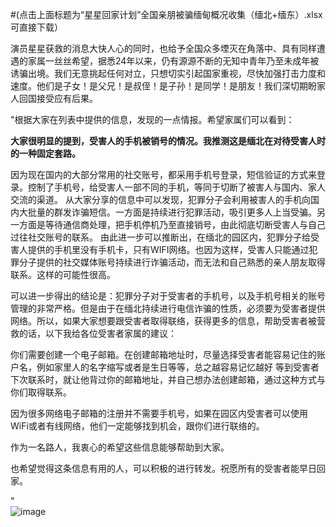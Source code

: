 #(点击上面标题为“星星回家计划”全国亲朋被骗缅甸概况收集（缅北+缅东）.xlsx可直接下载）

演员星星获救的消息大快人心的同时，也给予全国众多堙灭在角落中、具有同样遭遇的家属一丝丝希望，据悉24年以来，仍有源源不断的无知中青年乃至未成年被诱骗出境。我们无意挑起任何对立，只想切实引起国家重视，尽快加强打击力度和速度。他们是子女！是父兄！是叔侄！是子孙！是同学！是朋友！我们深切期盼家人回国接受应有后果。


"根据大家在列表中提供的信息，发现的一点情报。希望家属们可以看到：


**大家很明显的提到，受害人的手机被销号的情况。我推测这是缅北在对待受害人时的一种固定套路。**

因为现在国内的大部分常用的社交账号，都采用手机号登录，短信验证的方式来登录。控制了手机号，给受害人一部不同的手机，等同于切断了被害人与国内、家人交流的渠道。
从大家分享的信息中可以发现，犯罪分子会利用被害人的手机向国内大批量的群发诈骗短信。一方面是持续进行犯罪活动，吸引更多人上当受骗。另一方面是等待通信商处理，把手机停机乃至直接销号，由此彻底切断受害人与自己过往社交账号的联系。
由此进一步可以推断出，在缅北的园区内，犯罪分子给受害人提供的手机里没有手机卡，只有WIFI网络。也因为这样，受害人只能通过犯罪分子提供的社交媒体账号持续进行诈骗活动，而无法和自己熟悉的亲人朋友取得联系。这样的可能性很高。

可以进一步得出的结论是：犯罪分子对于受害者的手机号，以及手机号相关的账号管理的非常严格。但是由于在缅北持续进行电信诈骗的性质，必须要为受害者提供网络。所以，如果大家想要跟受害者取得联络，获得更多的信息，帮助受害者被营救的话，以下我给各位受害者家属的建议：

你们需要创建一个电子邮箱。在创建邮箱地址时，尽量选择受害者能容易记住的账户名，例如家里人的名字缩写或者是生日等等，总之越容易记忆越好
等到受害者下次联系时，就让他背过你的邮箱地址，并自己想办法创建邮箱，通过这种方式与你们取得联系。

因为很多网络电子邮箱的注册并不需要手机号，如果在园区内受害者可以使用WiFi或者有线网络，他们一定能够找到机会，跟你们进行联络的。

作为一名路人，我衷心的希望这些信息能够帮助到大家。

也希望觉得这条信息有用的人，可以积极的进行转发。祝愿所有的受害者能早日回家。

"				
![image](https://github.com/user-attachments/assets/c0c2f59f-cf37-4ee1-ad39-92e307ac475a)


